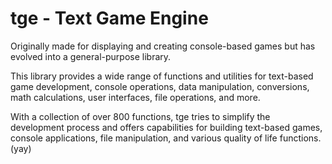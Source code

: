 # tge - Text Game Engine


Originally made for displaying and creating console-based games but has evolved into a general-purpose library.

This library provides a wide range of functions and utilities for text-based game development, console operations,
data manipulation, conversions, math calculations, user interfaces, file operations, and more.

With a collection of over 800 functions, tge tries to simplify the development process and offers capabilities for
building text-based games, console applications, file manipulation, and various quality of life functions. (yay)

